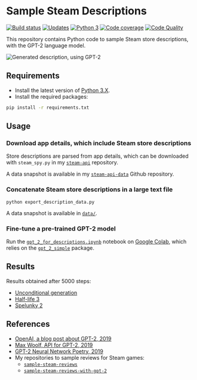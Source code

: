# Sample Steam Descriptions

[![Build status][build-image]][build]
[![Updates][dependency-image]][pyup]
[![Python 3][python3-image]][pyup]
[![Code coverage][codecov-image]][codecov]
[![Code Quality][codacy-image]][codacy]

This repository contains Python code to sample Steam store descriptions, with the GPT-2 language model.

![Generated description, using GPT-2](https://github.com/woctezuma/sample-steam-descriptions/wiki/img/cover.png)

## Requirements

-   Install the latest version of [Python 3.X](https://www.python.org/downloads/).
-   Install the required packages:

```bash
pip install -r requirements.txt
```

## Usage

### Download app details, which include Steam store descriptions

Store descriptions are parsed from app details, which can be downloaded with `steam_spy.py` in my [`steam-api`](https://github.com/woctezuma/steam-api) repository.

A data snapshot is available in my [`steam-api-data`](https://github.com/woctezuma/steam-api-data) Github repository.

### Concatenate Steam store descriptions in a large text file

```
python export_description_data.py
```

A data snapshot is available in [`data/`](data/).

### Fine-tune a pre-trained GPT-2 model

Run the [`gpt_2_for_descriptions.ipynb`](gpt_2_for_descriptions.ipynb) notebook on [Google Colab](https://colab.research.google.com/), which relies on the [`gpt_2_simple`](https://github.com/minimaxir/gpt-2-simple) package.

## Results

Results obtained after 5000 steps:

-   [Unconditional generation](https://github.com/woctezuma/sample-steam-descriptions/wiki/Unconditional_Generation)
-   [Half-life 3](https://github.com/woctezuma/sample-steam-descriptions/wiki/Half_Life_3)
-   [Spelunky 2](https://github.com/woctezuma/sample-steam-descriptions/wiki/Spelunky_2)

## References

-   [OpenAI, a blog post about GPT-2, 2019](https://openai.com/blog/better-language-models/)
-   [Max Woolf, API for GPT-2, 2019](https://github.com/minimaxir/gpt-2-simple)
-   [GPT-2 Neural Network Poetry, 2019](https://www.gwern.net/GPT-2)
-   My repositories to sample reviews for Steam games:
    - [`sample-steam-reviews`](https://github.com/woctezuma/sample-steam-reviews)
    - [`sample-steam-reviews-with-gpt-2`](https://github.com/woctezuma/sample-steam-reviews-with-gpt-2)

[build]: <https://travis-ci.org/woctezuma/sample-steam-descriptions>
[build-image]: <https://travis-ci.org/woctezuma/sample-steam-descriptions.svg?branch=master>

[pyup]: <https://pyup.io/repos/github/woctezuma/sample-steam-descriptions/>
[dependency-image]: <https://pyup.io/repos/github/woctezuma/sample-steam-descriptions/shield.svg>
[python3-image]: <https://pyup.io/repos/github/woctezuma/sample-steam-descriptions/python-3-shield.svg>

[codecov]: <https://codecov.io/gh/woctezuma/sample-steam-descriptions>
[codecov-image]: <https://codecov.io/gh/woctezuma/sample-steam-descriptions/branch/master/graph/badge.svg>

[codacy]: <https://www.codacy.com/app/woctezuma/sample-steam-descriptions>
[codacy-image]: <https://api.codacy.com/project/badge/Grade/4d9e2b7f7ed54542972038cf7a9e7e6c>
